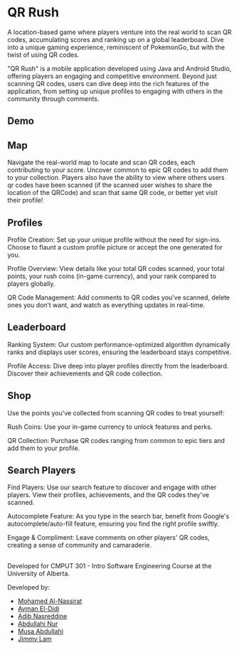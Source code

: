# QR Rush
A location-based game where players venture into the real world to scan QR codes, accumulating scores and ranking up on a global leaderboard. Dive into a unique gaming experience, reminiscent of PokemonGo, but with the twist of using QR codes.

"QR Rush" is a mobile application developed using Java and Android Studio, offering players an engaging and competitive environment. Beyond just scanning QR codes, users can dive deep into the rich features of the application, from setting up unique profiles to engaging with others in the community through comments.


## Demo



## Map

Navigate the real-world map to locate and scan QR codes, each contributing to your score. Uncover common to epic QR codes to add them to your collection. Players also have the ability to view where others users qr codes have been scanned (if the scanned user wishes to share the location of the QRCode) and scan that same QR code, or better yet visit their profile!

## Profiles

Profile Creation: Set up your unique profile without the need for sign-ins. Choose to flaunt a custom profile picture or accept the one generated for you.

Profile Overview: View details like your total QR codes scanned, your total points, your rush coins (in-game currency), and your rank compared to players globally.    

QR Code Management: Add comments to QR codes you've scanned, delete ones you don’t want, and watch as everything updates in real-time.

## Leaderboard

Ranking System: Our custom performance-optimized algorithm dynamically ranks and displays user scores, ensuring the leaderboard stays competitive.

Profile Access: Dive deep into player profiles directly from the leaderboard. Discover their achievements and QR code collection.

## Shop

Use the points you've collected from scanning QR codes to treat yourself:

Rush Coins: Use your in-game currency to unlock features and perks.

QR Collection: Purchase QR codes ranging from common to epic tiers and add them to your profile.
## Search Players

Find Players: Use our search feature to discover and engage with other players. View their profiles, achievements, and the QR codes they've scanned.
    
Autocomplete Feature: As you type in the search bar, benefit from Google's autocomplete/auto-fill feature, ensuring you find the right profile swiftly.

Engage & Compliment: Leave comments on other players' QR codes, creating a sense of community and camaraderie.


## 

Developed for CMPUT 301 - Intro Software Engineering Course at the University of Alberta.

Developed by:
- [Mohamed Al-Nassirat](https://github.com/MohamedAl-Nassirat)
- [Ayman El-Didi](https://github.com/aeldidi)
- [Adib Nasreddine](https://github.com/AdibNasreddine)
- [Abdullahi Nur](https://github.com/AbdullahiNur2828)
- [Musa Abdullahi](https://github.com/VelocityEX)
- [Jimmy Lam](https://github.com/jimyl1)

